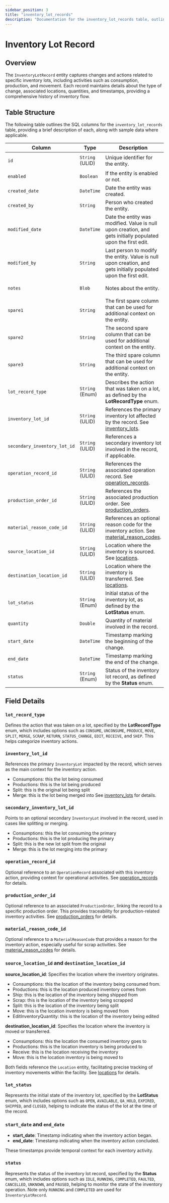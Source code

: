 ```yaml
---
sidebar_position: 3
title: "inventory_lot_records"
description: "Documentation for the inventory_lot_records table, outlining its columns and structure."
---
```


# Inventory Lot Record

## Overview

The `InventoryLotRecord` entity captures changes and actions related to specific inventory lots, including activities such
as consumption, production, and movement. Each record maintains details about the type of change, associated locations,
quantities, and timestamps, providing a comprehensive history of inventory flow.

## Table Structure

The following table outlines the SQL columns for the `inventory_lot_records` table, providing a brief description of
each, along with sample data where applicable.

| Column                       | Type            | Description                                                                                                                       | Example                             |
|------------------------------|-----------------|-----------------------------------------------------------------------------------------------------------------------------------|-------------------------------------|
| `id`                         | `String` (ULID) | Unique identifier for the entity.                                                                                                 | `01JAP8RJBN-8ZTPXSGY-J9GSDPE1`      |
| `enabled`                    | `Boolean`       | If the entity is enabled or not.                                                                                                  | `true`                              |
| `created_date`               | `DateTime`      | Date the entity was created.                                                                                                      | `2024-12-31T19:48:44Z`              |
| `created_by`                 | `String`        | Person who created the entity.                                                                                                    | `TamakiMES`                         |
| `modified_date`              | `DateTime`      | Date the entity was modified. Value is null upon creation, and gets initially populated upon the first edit.                      | `2024-12-31T19:48:44Z`              |
| `modified_by`                | `String`        | Last person to modify the entity. Value is null upon creation, and gets initially populated upon the first edit.                  | `TamakiMES`                         |
| `notes`                      | `Blob`          | Notes about the entity.                                                                                                           | `This entity has these extra notes` |
| `spare1`                     | `String`        | The first spare column that can be used for additional context on the entity.                                                     | `some extra context 1`              |
| `spare2`                     | `String`        | The second spare column that can be used for additional context on the entity.                                                    | `some extra context 2`              |
| `spare3`                     | `String`        | The third spare column that can be used for additional context on the entity.                                                     | `some extra context 3`              |
| `lot_record_type`            | `String` (Enum) | Describes the action that was taken on a lot, as defined by the **LotRecordType** enum.                                           | `CONSUME`                           |
| `inventory_lot_id`           | `String` (ULID) | References the primary inventory lot affected by the record. See [inventory_lots](../inventory-model/inventory-lot).              | `01JAP8R5RT-3FPXQABY-7KQZT6VF`      |
| `secondary_inventory_lot_id` | `String` (ULID) | References a secondary inventory lot involved in the record, if applicable.                                                       | `01JAP8RJBN-9WTGQRQW-Y3XCRTXF`      |
| `operation_record_id`        | `String` (ULID) | References the associated operation record. See [operation_records](../operation-model/operation-record).                         | `01JAP8RJBN-4VYZUKE1-LY2QHV8X`      |
| `production_order_id`        | `String` (ULID) | References the associated production order. See [production_orders](../production-order-model/production-order).                  | `01JAP8RJBN-7KQZT6VF-Q5VUZYPW`      |
| `material_reason_code_id`    | `String` (ULID) | References an optional reason code for the inventory action. See [material_reason_codes](../material-model/material-reason-code). | `01JAP8R5RT-3FPXQABY-7KQZT6VF`      |
| `source_location_id`         | `String` (ULID) | Location where the inventory is sourced. See [locations](../location-model/location).                                             | `01JAP8RJBN-4VYZUKE1-LY2QHV8X`      |
| `destination_location_id`    | `String` (ULID) | Location where the inventory is transferred. See [locations](../location-model/location).                                         | `01JAP8RJBN-8ZTPXSGY-J9GSDPE1`      |
| `lot_status`                 | `String` (Enum) | Initial status of the inventory lot, as defined by the **LotStatus** enum.                                                        | `OPEN`                              |
| `quantity`                   | `Double`        | Quantity of material involved in the record.                                                                                      | `100.5`                             |
| `start_date`                 | `DateTime`      | Timestamp marking the beginning of the change.                                                                                    | `2024-05-10T08:00:00Z`              |
| `end_date`                   | `DateTime`      | Timestamp marking the end of the change.                                                                                          | `2024-05-10T10:00:00Z`              |
| `status`                     | `String` (Enum) | Status of the inventory lot record, as defined by the **Status** enum.                                                            | `RUNNING`                           |

## Field Details

### `lot_record_type`

Defines the action that was taken on a lot, specified by the **LotRecordType** enum, which includes options such as
`CONSUME`, `UNCONSUME`, `PRODUCE`, `MOVE`, `SPLIT`, `MERGE`, `SCRAP`, `RETURN`, `STATUS_CHANGE`, `EDIT`, `RECEIVE`, and `SHIP`. This helps categorize inventory actions.

### `inventory_lot_id`

References the primary `InventoryLot` impacted by the record, which serves as the main context for the inventory action.

- Consumptions: this the lot being consumed
- Productions: this is the lot being produced
- Split: this is the original lot being split
- Merge: this is the lot being merged into
  See [inventory_lots](../inventory-model/inventory-lot) for details.

### `secondary_inventory_lot_id`

Points to an optional secondary `InventoryLot` involved in the record, used in cases like splitting or merging.

- Consumptions: this the lot consuming the primary
- Productions: this is the lot producing the primary
- Split: this is the new lot split from the original
- Merge: this is the lot merging into the primary

### `operation_record_id`

Optional reference to an `OperationRecord` associated with this inventory action, providing context for operational activities.
See [operation_records](../operation-model/operation-record) for details.

### `production_order_id`

Optional reference to an associated `ProductionOrder`, linking the record to a specific production order. This provides
traceability for production-related inventory activities.
See [production_orders](../production-order-model/production-order) for details.

### `material_reason_code_id`

Optional reference to a `MaterialReasonCode` that provides a reason for the inventory action, especially useful for scrap
activities.
See [material_reason_codes](../material-model/material-reason-code) for details.

### `source_location_id` and `destination_location_id`

**source_location_id**: Specifies the location where the inventory originates.

- Consumptions: this the location of the inventory being consumed from.
- Productions: this is the location produced inventory comes from
- Ship: this is the location of the inventory being shipped from
- Scrap: this is the location of the inventory being scrapped
- Split: this is the location of the inventory being split
- Move: this is the location inventory is being moved from
- EditInventoryQuantity: this is the location of the inventory being edited

**destination_location_id**: Specifies the location where the inventory is moved or transferred.

- Consumptions: this the location the consumed inventory goes to
- Productions: this is the location inventory is being produced to
- Receive: this is the location receiving the inventory
- Move: this is the location inventory is being moved to

Both fields reference the `Location` entity, facilitating precise tracking of inventory movements within the facility.
See [locations](../location-model/location) for details.

### `lot_status`

Represents the initial state of the inventory lot, specified by the **LotStatus** enum, which includes options such as
`OPEN`, `AVAILABLE`, `QA_HOLD`, `EXPIRED`, `SHIPPED`, and `CLOSED`, helping to indicate the status of the lot at the time of the record.

### `start_date` and `end_date`

- **start_date**: Timestamp indicating when the inventory action began.
- **end_date**: Timestamp indicating when the inventory action concluded.

These timestamps provide temporal context for each inventory activity.

### `status`

Represents the status of the inventory lot record, specified by the **Status** enum, which includes options such as
`IDLE`, `RUNNING`, `COMPLETED`, `FAULTED`, `CANCELLED`, `UNKNOWN`, and `PAUSED`, helping to monitor the state of the inventory operation.
Note only `RUNNING` and `COMPLETED` are used for `InventoryLotRecord`.
